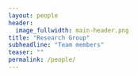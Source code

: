 ```yaml
---
layout: people
header:
  image_fullwidth: main-header.png
title: "Research Group"
subheadline: "Team members"
teaser: ""
permalink: /people/
---
```

